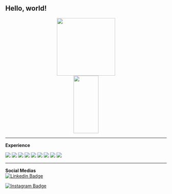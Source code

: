 ## Hello, world! 

<div>
<div align = "center">
  <img height="180em" width="60%" src="https://github-readme-stats.vercel.app/api?username=ldcss&theme=dark&show_icons=true">
  <img height="180em" width="39.5%" src="https://github-readme-stats.vercel.app/api/top-langs/?username=ldcss&layout=compact&theme=dark&langs_count=16&exclude_repo=Dog-classifier&hide=jupyter%20notebook,assembly">
</div>
  
---
  
**Experience**   

<img src="https://img.shields.io/badge/-React-000000?style=flat&logo=react&logoColor=00c8ff">
<img src="https://img.shields.io/badge/-Nest-000000?style=flat&logo=nestjs&logoColor=red">
<img src="https://img.shields.io/badge/-TypeScript-fffef9?style=flat&logo=typescript&logoColor=000dbc">
<img src="https://img.shields.io/badge/-JavaScript-fffef9?style=flat&logo=javascript&logoColor=yellow">
<img src="https://img.shields.io/badge/-PostgreSQL-FFFFFF?style=flat&logo=postgresql&logoColor=dark-blue">
<img src="https://img.shields.io/badge/-Python-000000?style=flat&logo=python&logoColor=00ff00">
<img src="https://img.shields.io/badge/-Swift-FFFFFF?style=flat&logo=swift&logoColor=F1502F">
<img src="http://img.shields.io/badge/-Git-F1502F?style=flat&logo=git&logoColor=FFFFFF">
<img src="http://img.shields.io/badge/-Github-000000?style=flat&logo=github&logoColor=FFFFFF">

---
  
**Social Medias** <br>
[![Linkedin Badge](https://img.shields.io/badge/-Lucas-blue?style=flat&logo=linkedin&logoColor=white&link=https://instagram.com/jlim_slam/)](https://www.linkedin.com/in/lucas-dcs/)

[![Instagram Badge](https://img.shields.io/badge/-@luc4sdnl-purple?style=flat&logo=instagram&logoColor=white&link=https://instagram.com/jlim_slam/)](https://www.instagram.com/luc4sdnl/?hl=pt)

